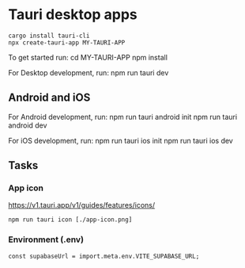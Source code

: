 # Tauri desktop apps

	cargo install tauri-cli
	npx create-tauri-app MY-TAURI-APP

To get started run:
	cd MY-TAURI-APP
	npm install

For Desktop development, run:
	npm run tauri dev


## Android and iOS

For Android development, run:
	npm run tauri android init
	npm run tauri android dev

For iOS development, run:
	npm run tauri ios init
	npm run tauri ios dev


## Tasks

### App icon

https://v1.tauri.app/v1/guides/features/icons/

	npm run tauri icon [./app-icon.png]

### Environment (.env)

	const supabaseUrl = import.meta.env.VITE_SUPABASE_URL;
